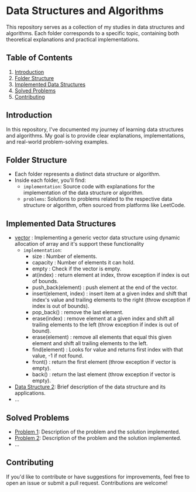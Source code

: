 # Data Structures and Algorithms

This repository serves as a collection of my studies in data structures and algorithms. Each folder corresponds to a specific topic, containing both theoretical explanations and practical implementations.

## Table of Contents

1. [Introduction](#introduction)
2. [Folder Structure](#folder-structure)
3. [Implemented Data Structures](#implemented-data-structures)
4. [Solved Problems](#solved-problems)
5. [Contributing](#contributing)

## Introduction

In this repository, I've documented my journey of learning data structures and algorithms. My goal is to provide clear explanations, implementations, and real-world problem-solving examples.

## Folder Structure

- Each folder represents a distinct data structure or algorithm.
- Inside each folder, you'll find:
  - `implementation`: Source code with explanations for the implementation of the data structure or algorithm.
  - `problems`: Solutions to problems related to the respective data structure or algorithm, often sourced from platforms like LeetCode.

## Implemented Data Structures

- [vector](https://github.com/Muhamed4/Data_Structure-Algorithms/blob/master/Array/Implement_Vector_From_Scratch/include/Vector.hpp) : Implementing a generic vector data structure using dynamic allocation of array and it's support these functionality
    - `implementation`:
        - size : Number of elements.
        - capacity : Number of elements it can hold.
        - empty : Check if the vector is empty.
        - at(index) : return element at index, throw exception if index is out of bounds.
        - push_back(element) : push element at the end of the vector.
        - insert(element, index) : insert item at a given index and shift that index's value and trailing elements to the right (throw exception if index is out of bounds).
        - pop_back() : remove the last element.
        - erase(index) : remove element at a given index and shift all trailing elements to the left (throw exception if index is out of bound).
        - erase(element) : remove all elements that equal this given element and shift all trailing elements to the left.
        - find(element) : Looks for value and returns first index with that value, -1 if not found.
        - front() : return the first element (throw exception if vector is empty).
        - back() : return the last element (throw exception if vector is empty).
- [Data Structure 2](link/to/folder): Brief description of the data structure and its applications.
- ...

## Solved Problems

- [Problem 1](link/to/problem): Description of the problem and the solution implemented.
- [Problem 2](link/to/problem): Description of the problem and the solution implemented.
- ...

## Contributing

If you'd like to contribute or have suggestions for improvements, feel free to open an issue or submit a pull request. Contributions are welcome!

